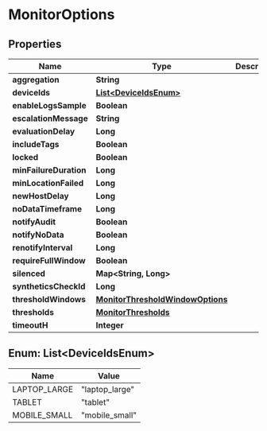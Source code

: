 

# MonitorOptions

## Properties

Name | Type | Description | Notes
------------ | ------------- | ------------- | -------------
**aggregation** | **String** |  |  [optional]
**deviceIds** | [**List&lt;DeviceIdsEnum&gt;**](#List&lt;DeviceIdsEnum&gt;) |  |  [optional]
**enableLogsSample** | **Boolean** |  |  [optional]
**escalationMessage** | **String** |  |  [optional]
**evaluationDelay** | **Long** |  |  [optional]
**includeTags** | **Boolean** |  |  [optional]
**locked** | **Boolean** |  |  [optional]
**minFailureDuration** | **Long** |  |  [optional]
**minLocationFailed** | **Long** |  |  [optional]
**newHostDelay** | **Long** |  |  [optional]
**noDataTimeframe** | **Long** |  |  [optional]
**notifyAudit** | **Boolean** |  |  [optional]
**notifyNoData** | **Boolean** |  |  [optional]
**renotifyInterval** | **Long** |  |  [optional]
**requireFullWindow** | **Boolean** |  |  [optional]
**silenced** | **Map&lt;String, Long&gt;** |  |  [optional]
**syntheticsCheckId** | **Long** |  |  [optional]
**thresholdWindows** | [**MonitorThresholdWindowOptions**](MonitorThresholdWindowOptions.md) |  |  [optional]
**thresholds** | [**MonitorThresholds**](MonitorThresholds.md) |  |  [optional]
**timeoutH** | **Integer** |  |  [optional]



## Enum: List&lt;DeviceIdsEnum&gt;

Name | Value
---- | -----
LAPTOP_LARGE | &quot;laptop_large&quot;
TABLET | &quot;tablet&quot;
MOBILE_SMALL | &quot;mobile_small&quot;



